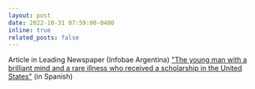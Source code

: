 ```yaml
---
layout: post
date: 2022-10-31 07:59:00-0400
inline: true
related_posts: false
---
```

Article in Leading Newspaper (Infobae Argentina)
["The young man with a brilliant mind and a rare illness who received a scholarship in the United States"](https://www.infobae.com/sociedad/2023/03/20/el-joven-con-una-mente-brillante-y-una-enfermedad-poco-comun-que-fue-becado-en-estados-unidos/) (in Spanish)
